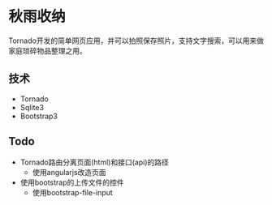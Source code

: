 # 秋雨收纳
Tornado开发的简单网页应用，并可以拍照保存照片，支持文字搜索，可以用来做家庭琐碎物品整理之用。

## 技术
* Tornado 
* Sqlite3
* Bootstrap3

## Todo
* Tornado路由分离页面(html)和接口(api)的路径
  * 使用angularjs改造页面
* 使用bootstrap的上传文件的控件
  * 使用bootstrap-file-input 
